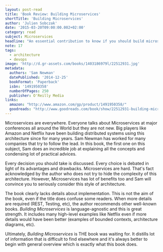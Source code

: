 ```yaml
---
layout: post-read
title: 'Book Review: Building Microservices'
shortTitle: 'Building Microservices'
author: 'Julien Sobczak'
date: '2015-03-20T09:00:00.002+02:00'
category: read
subject: Microservices
headline: "An essential contribution to know if you should build microservices and what it means."
note: 17
tags:
  - architecture
  - devops
image: 'http://d.gr-assets.com/books/1403186979l/22512931.jpg'
metadata:
  authors: 'Sam Newman'
  datePublished: '2014-12-25'
  bookFormat: 'Paperback'
  isbn: '1491950358'
  numberOfPages: 250
  publisher: O'Reilly Media
links:
  amazon: "http://www.amazon.com/gp/product/1491950358/"
  goodreads: "http://www.goodreads.com/book/show/22512931-building-microservices"
---
```



Microservices are everywhere. Everyone talks about Microservices at major conferences all around the World but they are not new. Big players like Amazon and Netflix have been building distributed systems using this architecture since for many years. Sam Newman has worked for many companies that try to follow the lead. In this book, the first one on this subject, Sam does an incredible job at explaining all the concepts and condensing lot of practical advices.

Every decision you should take is discussed. Every choice is debated in light of its advantages and drawbacks. Microservices are hard. That's fact acknowledged by the author who does not try to hide the complexity of this architecture. However, Microservices has lot of benefits too and Sam will convince you to seriously consider this style of architecture.

The book clearly lacks details about implementation. This is not the aim of the book, even if the title does confuse some readers. When more details are required (REST, Testing, etc), the author recommends other well-known books. *Building Microservices* is language-agnostic and this is great strength. It includes many high-level examples like Netflix even if more details would have been better (examples of bounded contexts, architecture diagrams, etc).

Ultimately, *Building Microservices* is THE book was waiting for. It distills lot of information that is difficult to find elsewhere and it's always better to begin with general overview which is exactly what this book does.

